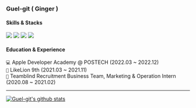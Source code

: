 ### Guel-git ( Ginger )

#### Skills & Stacks

<img src="https://img.shields.io/badge/Swift-4776FB?&logo=Swift&logoColor=white"/> <img src="https://img.shields.io/badge/Figma-4776FB?&logo=Figma&logoColor=white"/> <img src="https://img.shields.io/badge/Notion-4776FB?&logo=Notion&logoColor=white"/> <img src="https://img.shields.io/badge/Slack-4776FB?&logo=Slack&logoColor=white"/><br />

#### Education & Experience
<code>💻</code> Apple Developer Academy @ POSTECH (2022.03 ~ 2022.12)<br/>
<code>🦁</code> LikeLion 9th (2021.03 ~ 2021.11)<br/>
<code>💼</code> Teamblind Recruitment Business Team, Marketing & Operation Intern (2020.08 ~ 2021.02)
<hr/>

[![Guel-git's github stats](https://github-readme-stats-sigma-five.vercel.app/api?username=Guel-git&count_private=true&hide_title=true&custom_title=Guel-git&nbsp;&bg_color=30,4776FB,648BF9&title_color=FFFFFF&text_color=FFFFFF)](https://github.com/anuraghazra/github-readme-stats)
